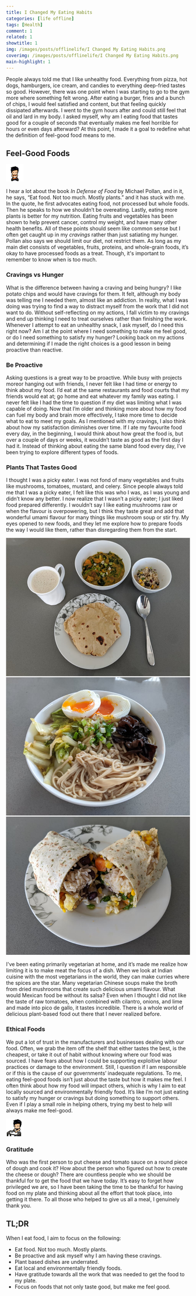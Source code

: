 ```yaml
---
title: I Changed My Eating Habits
categories: [life offline]
tags: [Health]
comment: 1
related: 1
showtitle: 1
img: /images/posts/offlinelife/I Changed My Eating Habits.png
coverimg: /images/posts/offlinelife/I Changed My Eating Habits.png
main-highlight: 1
--- 
```

People always told me that I like unhealthy food. Everything from pizza, hot dogs, hamburgers, ice cream, and candies to everything deep-fried tastes so good. However, there was one point when I was starting to go to the gym more where something felt wrong. After eating a burger, fries and a bunch of chips, I would feel satisfied and content, but that feeling quickly dissipated afterwards. I went to the gym hours after and could still feel that oil and lard in my body. I asked myself, why am I eating food that tastes good for a couple of seconds that eventually makes me feel horrible for hours or even days afterward? At this point, I made it a goal to redefine what the definition of feel-good food means to me.

## Feel-Good Foods

<img alt="pixel-art-tea" src="/images/posts/habits/Pixel Me Tea.gif" class="right-align pixelart">

I hear a lot about the book *In Defense of Food* by Michael Pollan, and in it, he says, “Eat food. Not too much. Mostly plants.” and it has stuck with me. In the quote, he first advocates eating food, not processed but whole foods. Then he speaks to how we shouldn’t be overeating. Lastly, eating more plants is better for my nutrition. Eating fruits and vegetables has been shown to help prevent cancer, control my weight, and have many other health benefits. All of these points should seem like common sense but I often get caught up in my *cravings* rather than just satiating my hunger. Pollan also says we should limit our diet, not restrict them. As long as my main diet consists of vegetables, fruits, proteins, and whole-grain foods, it’s okay to have processed foods as a treat. Though, it's important to remember to know when is too much. 

### Cravings vs Hunger
What is the difference between having a craving and being hungry? I like potato chips and would have cravings for them. It felt, although my body was telling me I needed them, almost like an addiction. In reality, what I was doing was trying to find a way to distract myself from the work that I did not want to do. Without self-reflecting on my actions, I fall victim to my cravings and end up thinking I need to treat ourselves rather than finishing the work. Whenever I attempt to eat an unhealthy snack, I ask myself, do I need this right now? Am I at the point where I need something to make me feel good, or do I need something to satisfy my hunger? Looking back on my actions and determining if I made the right choices is a good lesson in being proactive than reactive.

### Be Proactive
Asking questions is a great way to be proactive. While busy with projects moreor hanging out with friends, I never felt like I had time or energy to think about my food. I’d eat at the same restaurants and food courts that my friends would eat at; go home and eat whatever my family was eating. I never felt like I had the time to question if my diet was limiting what I was capable of doing. Now that I’m older and thinking more about how my food can fuel my body and brain more effectively, I take more time to decide what to eat to meet my goals. As I mentioned with my cravings, I also think about how my satisfaction diminishes over time. If I ate my favourite food every day, in the beginning, I would think about how great the food is, but over a couple of days or weeks, it wouldn’t taste as good as the first day I had it. Instead of thinking about eating the same bland food every day, I’ve been trying to explore different types of foods.

### Plants That Tastes Good
I thought I was a picky eater. I was not fond of many vegetables and fruits like mushrooms, tomatoes, mustard, and celery. Since people always told me that I was a picky eater, I felt like this was who I was, as I was young and didn’t know any better. I now realize that I wasn’t a picky eater; I just liked food prepared differently. I wouldn’t say I like eating mushrooms raw or when the flavour is overpowering, but I think they taste great and add that wonderful umami flavour for many things like mushroom soup or stir fry. My eyes opened to new foods, and they let me explore how to prepare foods the way I would like them, rather than disregarding them from the start.

<img alt="pixel-art-roti" src="/images/posts/cooking/roti.jpg" class="left-align" style="margin-right: 10px">
<img alt="pixel-art-ramen" src="/images/posts/cooking/ramen.jpg" class="left-align" style="margin-right: 10px">
<img alt="pixel-art-burrito" src="/images/posts/cooking/burrito.jpg" class="left-align" style="margin-right: 10px">

I've been eating primarily vegetarian at home, and it’s made me realize how limiting it is to make meat the focus of a dish. When we look at Indian cuisine with the most vegetarians in the world, they can make curries where the spices are the star. Many vegetarian Chinese soups make the broth from dried mushrooms that create such delicious umami flavour. What would Mexican food be without its salsa? Even when I thought I did not like the taste of raw tomatoes, when combined with cilantro, onions, and lime and made into pico de gallo, it tastes incredible. There is a whole world of delicious plant-based food out there that I never realized before.

### Ethical Foods
We put a lot of trust in the manufacturers and businesses dealing with our food. Often, we grab the item off the shelf that either tastes the best, is the cheapest, or take it out of habit without knowing where our food was sourced. I have fears about how I could be supporting exploitive labour practices or damage to the environment. Still, I question if I am responsible or if this is the cause of our governments’ inadequate regulations. To me, eating feel-good foods isn’t just about the taste but how it makes me feel. I often think about how my food will impact others, which is why I aim to eat locally sourced and environmentally friendly food. It’s like I’m not just eating to satisfy my hunger or cravings but doing something to support others. Even if I play a small role in helping others, trying my best to help will always make me feel-good.

<img alt="pixel-art-knife" src="/images/posts/habits/Pixel Me Knife.gif" class="right-align pixelart">

### Gratitude
Who was the first person to put cheese and tomato sauce on a round piece of dough and cook it? How about the person who figured out how to create the cheese or dough? There are countless people who we should be thankful for to get the food that we have today. It’s easy to forget how privileged we are, so I have been taking the time to be thankful for having food on my plate and thinking about all the effort that took place, into getting it there. To all those who helped to give us all a meal, I genuinely thank you.  

## TL;DR
When I eat food, I aim to focus on the following:
- Eat food. Not too much. Mostly plants.
- Be proactive and ask myself why I am having these cravings.
- Plant based dishes are underrated.
- Eat local and environmentally friendly foods.
- Have gratitude towards all the work that was needed to get the food to my plate.
- Focus on foods that not only taste good, but make me feel good.